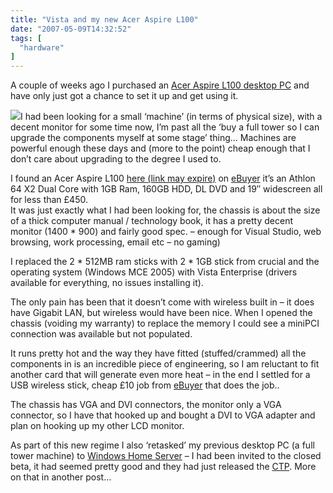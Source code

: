 ```yaml
---
title: "Vista and my new Acer Aspire L100"
date: "2007-05-09T14:32:52"
tags: [
  "hardware"
]
---
```

A couple of weeks ago I purchased an [Acer Aspire L100 desktop PC](http://global.acer.com/products/desktop/asl100.htm) and have only just got a chance to set it up and get using it.

![](050907_1432_Vistaandmyn1.gif)I had been looking for a small ‘machine’ (in terms of physical size), with a decent monitor for some time now, I’m past all the ‘buy a full tower so I can upgrade the components myself at some stage’ thing… Machines are powerful enough these days and (more to the point) cheap enough that I don’t care about upgrading to the degree I used to.

I found an Acer Aspire L100 [here (link may expire)](http://www.ebuyer.com/UK/product/123447) on [eBuyer](http://www.ebuyer.com/) it’s an Athlon 64 X2 Dual Core with 1GB Ram, 160GB HDD, DL DVD and 19″ widescreen all for less than £450.  
It was just exactly what I had been looking for, the chassis is about the size of a thick computer manual / technology book, it has a pretty decent monitor (1400 \* 900) and fairly good spec. – enough for Visual Studio, web browsing, work processing, email etc – no gaming)

I replaced the 2 \* 512MB ram sticks with 2 \* 1GB stick from crucial and the operating system (Windows MCE 2005) with Vista Enterprise (drivers available for everything, no issues installing it).

The only pain has been that it doesn’t come with wireless built in – it does have Gigabit LAN, but wireless would have been nice. When I opened the chassis (voiding my warranty) to replace the memory I could see a miniPCI connection was available but not populated.

It runs pretty hot and the way they have fitted (stuffed/crammed) all the components in is an incredible piece of engineering, so I am reluctant to fit another card that will generate even more heat – in the end I settled for a USB wireless stick, cheap £10 job from [eBuyer](http://www.ebuyer.com/) that does the job..

The chassis has VGA and DVI connectors, the monitor only a VGA connector, so I have that hooked up and bought a DVI to VGA adapter and plan on hooking up my other LCD monitor.

As part of this new regime I also ‘retasked’ my previous desktop PC (a full tower machine) to [Windows Home Server](http://www.microsoft.com/windows/products/winfamily/windowshomeserver/default.mspx) – I had been invited to the closed beta, it had seemed pretty good and they had just released the [CTP](http://connect.microsoft.com/WindowsHomeServer). More on that in another post…